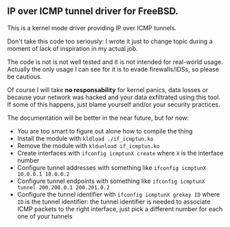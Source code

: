 IP over ICMP tunnel driver for FreeBSD.
---

This is a kernel mode driver providing IP over ICMP tunnels.

Don't take this code too seriously: I wrote it just to change topic
during a moment of lack of inspiration in my actual job.

The code is not is not well tested and it is not intended for real-world
usage. Actually the only usage I can see for it is to evade firewalls/IDSs,
so please be cautious.

Of course I will take **no responsability** for kernel
panics, data losses or because your network was hacked and your data
exfiltrated using this tool. If some of this happens, just blame yourself
and/or your security practices.

The documentation will be better in the near future, but for now:

 * You are too smart to figure out alone how to compile the thing
 * Install the module with `kldload ./if_icmptun.ko`
 * Remove the module with `kldunload if_icmptun.ko`
 * Create interfaces with `ifconfig icmptunX create` where `X` is the interface number
 * Configure tunnel addresses with something like `ifconfig icmptunX 10.0.0.1 10.0.0.2`
 * Configure tunnel endpoints with something like `ifconfig icmptunX tunnel 200.200.0.1 200.201.0.2`
 * Configure the tunnel identifier with `ifconfig icmptunX grekey ID` where `ID` is the tunnel identifier: the tunnel identifier is needed to associate ICMP packets to the right interface, just pick a different number for each one of your tunnels
